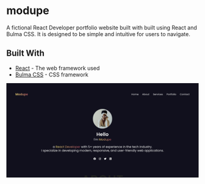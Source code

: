 # modupe
A fictional React Developer portfolio website built with built using React and Bulma CSS. It is designed to be simple and intuitive for users to navigate.


## Built With

* [React](https://reactjs.org/) - The web framework used
* [Bulma CSS](https://bulma.io/) - CSS framework


![alt text](screenshot.png "Screenshot of the React site")
